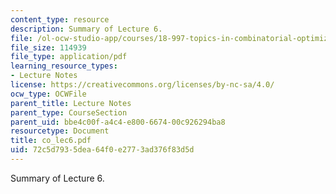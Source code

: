 ```yaml
---
content_type: resource
description: Summary of Lecture 6.
file: /ol-ocw-studio-app/courses/18-997-topics-in-combinatorial-optimization-spring-2004/72c5d7935dea64f0e2773ad376f83d5d_co_lec6.pdf
file_size: 114939
file_type: application/pdf
learning_resource_types:
- Lecture Notes
license: https://creativecommons.org/licenses/by-nc-sa/4.0/
ocw_type: OCWFile
parent_title: Lecture Notes
parent_type: CourseSection
parent_uid: bbe4c00f-a4c4-e800-6674-00c926294ba8
resourcetype: Document
title: co_lec6.pdf
uid: 72c5d793-5dea-64f0-e277-3ad376f83d5d
---
```

Summary of Lecture 6.